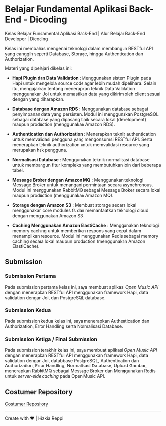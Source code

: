 # Belajar Fundamental Aplikasi Back-End - Dicoding

Kelas Belajar Fundamental Aplikasi Back-End | Alur Belajar Back-End Developer | Dicoding

Kelas ini membahas mengenai teknologi dalam membangun RESTful API yang canggih seperti Database, Storage, hingga Authentication dan Authorization.

Materi yang dipelajari dikelas ini:

- **Hapi Plugin dan Data Validation** : Menggunakan sistem Plugin pada Hapi untuk mengelola source code agar lebih mudah dipelihara. Selain itu, mengajarkan tentang menerapkan teknik Data Validation menggunakan Joi untuk memastikan data yang dikirim oleh client sesuai dengan yang diharapkan.

- **Database dengan Amazon RDS** : Menggunakan database sebagai penyimpanan data yang persisten. Modul ini menggunakan PostgreSQL sebagai database yang dipasang baik secara lokal (development) maupun production (menggunakan Amazon RDS).

- **Authentication dan Authorization** : Menerapkan teknik authentication untuk memvalidasi pengguna yang mengonsumsi RESTful API. Serta menerapkan teknik authorization untuk memvalidasi resource yang merupakan hak pengguna.

- **Normalisasi Database** : Menggunakan teknik normalisasi database untuk membangun fitur kompleks yang membutuhkan join dari beberapa tabel.

- **Message Broker dengan Amazon MQ** : Menggunakan teknologi Message Broker untuk menangani permintaan secara asynchronous. Modul ini menggunakan RabbitMQ sebagai Message Broker secara lokal maupun production (menggunakan Amazon MQ).

- **Storage dengan Amazon S3** : Membuat storage secara lokal menggunakan core modules fs dan memanfaatkan teknologi cloud dengan menggunakan Amazon S3.

- **Caching Menggunakan Amazon ElastiCache** : Menggunakan teknologi memory caching untuk memberikan respons yang cepat dalam menampilkan resource. Modul ini menggunakan Redis sebagai memory caching secara lokal maupun production (menggunakan Amazon ElastiCache).

## Submission

### Submission Pertama

Pada submission pertama kelas ini, saya membuat aplikasi _Open Music API_ dengan menerapkan RESTful API menggunakan framework Hapi, data validation dengan Joi, dan PostgreSQL database.

### Submission Kedua

Pada submission kedua kelas ini, saya menerapkan Authentication dan Authorization, Error Handling serta Normalisasi Database.

### Submission Ketiga / Final Submission

Pada submission terakhir kelas ini, saya membuat aplikasi _Open Music API_ dengan menerapkan RESTful API menggunakan framework Hapi, data validation dengan Joi, databbase PostgreSQL, Authentication dan Authorization, Error Handling, Normalisasi Database, Upload Gambar, menerapkan RabbitMQ sebagai Message Broker dan Menggunakan Redis untuk _server-side caching_ pada Open Music API.

## Costumer Repository 
[Costumer Repository](https://github.com/HizkiaReppi/open-music-api-costumer)

<hr />

Create with ❤ | Hizkia Reppi
